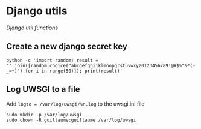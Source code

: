 # Django utils
_Django util functions_

## Create a new django secret key
`python -c 'import random; result = "".join([random.choice("abcdefghijklmnopqrstuvwxyz0123456789!@#$%^&*(-_=+)") for i in range(50)]); print(result)'`

## Log UWSGI to a file
Add `logto = /var/log/uwsgi/%n.log` to the uwsgi.ini file

```
sudo mkdir -p /var/log/uwsgi
sudo chown -R guillaume:guillaume /var/log/uwsgi
```
